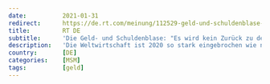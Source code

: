 ```yaml
---
date:          2021-01-31
redirect:      https://de.rt.com/meinung/112529-geld-und-schuldenblase-es-wird/
title:         RT DE
subtitle:      'Die Geld- und Schuldenblase: "Es wird kein Zurück zu den Jahren vor 2020 geben"'
description:   'Die Weltwirtschaft ist 2020 so stark eingebrochen wie noch nie seit 1945. Das Welt-Sozialprodukt ging um etwa 4,4 Prozent auf ca. 84 Billionen US-Dollar zurück. Gleichzeitig sind die Schulden um etwa 20 Billionen auf ungefähr 277 Billionen Dollar Ende 2020 gestiegen. Was rollt da auf uns zu?'
country:       [DE]
categories:    [MSM]
tags:          [geld]
---
```

